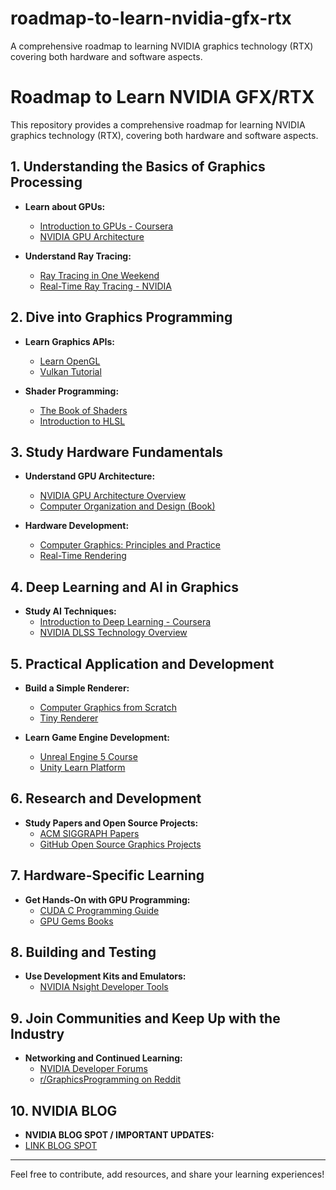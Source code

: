 # roadmap-to-learn-nvidia-gfx-rtx
A comprehensive roadmap to learning NVIDIA graphics technology (RTX) covering both hardware and software aspects.
# Roadmap to Learn NVIDIA GFX/RTX

This repository provides a comprehensive roadmap for learning NVIDIA graphics technology (RTX), covering both hardware and software aspects.

## 1. Understanding the Basics of Graphics Processing
- **Learn about GPUs:**
  - [Introduction to GPUs - Coursera](https://www.coursera.org/learn/accelerated-computer-science-foundations)
  - [NVIDIA GPU Architecture](https://developer.nvidia.com/gpu-architecture)

- **Understand Ray Tracing:**
  - [Ray Tracing in One Weekend](https://raytracing.github.io/books/RayTracingInOneWeekend.html)
  - [Real-Time Ray Tracing - NVIDIA](https://developer.nvidia.com/rtx/ray-tracing)

## 2. Dive into Graphics Programming
- **Learn Graphics APIs:**
  - [Learn OpenGL](https://learnopengl.com/)
  - [Vulkan Tutorial](https://vulkan-tutorial.com/)

- **Shader Programming:**
  - [The Book of Shaders](https://thebookofshaders.com/)
  - [Introduction to HLSL](https://docs.microsoft.com/en-us/windows/win32/direct3dhlsl/dx-graphics-hlsl)

## 3. Study Hardware Fundamentals
- **Understand GPU Architecture:**
  - [NVIDIA GPU Architecture Overview](https://www.nvidia.com/en-us/geforce/technologies/turing-architecture/)
  - [Computer Organization and Design (Book)](https://www.amazon.com/Computer-Organization-Design-RISC-V-Architecture/dp/0128203315)

- **Hardware Development:**
  - [Computer Graphics: Principles and Practice](https://www.amazon.com/Computer-Graphics-Principles-Practice-3rd/dp/0321399528)
  - [Real-Time Rendering](https://www.realtimerendering.com/)

## 4. Deep Learning and AI in Graphics
- **Study AI Techniques:**
  - [Introduction to Deep Learning - Coursera](https://www.coursera.org/specializations/deep-learning)
  - [NVIDIA DLSS Technology Overview](https://developer.nvidia.com/dlss)

## 5. Practical Application and Development
- **Build a Simple Renderer:**
  - [Computer Graphics from Scratch](https://gabrielgambetta.com/computer-graphics-from-scratch/)
  - [Tiny Renderer](https://github.com/ssloy/tinyrenderer/wiki)

- **Learn Game Engine Development:**
  - [Unreal Engine 5 Course](https://www.unrealengine.com/en-US/onlinelearning-courses)
  - [Unity Learn Platform](https://learn.unity.com/)

## 6. Research and Development
- **Study Papers and Open Source Projects:**
  - [ACM SIGGRAPH Papers](https://dl.acm.org/conference/siggraph)
  - [GitHub Open Source Graphics Projects](https://github.com/topics/graphics)

## 7. Hardware-Specific Learning
- **Get Hands-On with GPU Programming:**
  - [CUDA C Programming Guide](https://docs.nvidia.com/cuda/cuda-c-programming-guide/index.html)
  - [GPU Gems Books](https://developer.nvidia.com/gpugems/gpugems)

## 8. Building and Testing
- **Use Development Kits and Emulators:**
  - [NVIDIA Nsight Developer Tools](https://developer.nvidia.com/nsight-visual-studio-edition)

## 9. Join Communities and Keep Up with the Industry
- **Networking and Continued Learning:**
  - [NVIDIA Developer Forums](https://forums.developer.nvidia.com/)
  - [r/GraphicsProgramming on Reddit](https://www.reddit.com/r/GraphicsProgramming/)

## 10. NVIDIA BLOG
- **NVIDIA BLOG SPOT / IMPORTANT UPDATES:**
- [LINK BLOG SPOT](https://www.nvidia.com/en-us/) 
---

Feel free to contribute, add resources, and share your learning experiences!
